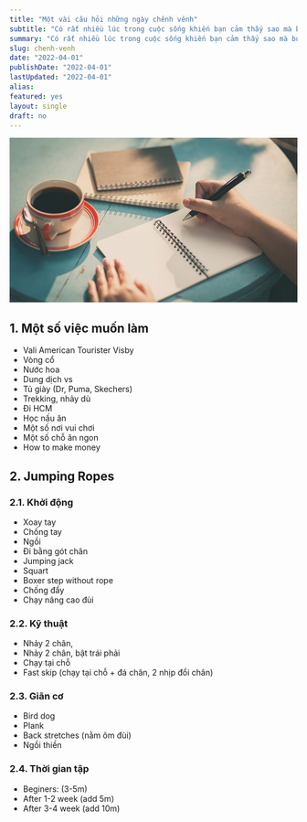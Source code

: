 ```yaml
---
title: "Một vài câu hỏi những ngày chênh vênh"
subtitle: "Có rất nhiều lúc trong cuộc sống khiến bạn cảm thấy sao mà buồn chán, chậm rãi từng bước không thấy điểm đến, sóng to gió lớn lại chẳng có đường về."
summary: "Có rất nhiều lúc trong cuộc sống khiến bạn cảm thấy sao mà buồn chán, chậm rãi từng bước không thấy điểm đến, sóng to gió lớn lại chẳng có đường về."
slug: chenh-venh
date: "2022-04-01"
publishDate: "2022-04-01"
lastUpdated: "2022-04-01"
alias:
featured: yes
layout: single
draft: no
---
```


![](./featured.JPG)

## 1. Một số việc muốn làm

- Vali American Tourister Visby
- Vòng cổ
- Nước hoa
- Dung dịch vs
- Tủ giày (Dr, Puma, Skechers)
- Trekking, nhảy dù
- Đi HCM
- Học nấu ăn
- Một số nơi vui chơi
- Một số chỗ ăn ngon
- How to make money

## 2. Jumping Ropes

### 2.1. Khởi động

- Xoay tay
- Chống tay
- Ngồi
- Đi bằng gót chân
- Jumping jack
- Squart
- Boxer step without rope
- Chống đẩy
- Chạy nâng cao đùi

### 2.2. Kỹ thuật

- Nhảy 2 chân,
- Nhảy 2 chân, bật trái phải
- Chạy tại chỗ
- Fast skip (chạy tại chỗ + đá chân, 2 nhịp đổi chân)

### 2.3. Giãn cơ

- Bird dog
- Plank
- Back stretches (nằm ôm đùi)
- Ngồi thiền

### 2.4. Thời gian tập

- Beginers: (3-5m)
- After 1-2 week (add 5m)
- After 3-4 week (add 10m)
